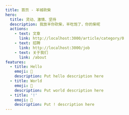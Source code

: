 ```yaml
---
title: 首页 - 羊城砍柴
hero:
  title: 灵动、激情、坚持
  description: 我放羊你砍柴，羊吃饱了，你的柴呢
  actions:
    - text: 文章
      link: http://localhost:3000/article/category/0
    - text: 招聘
      link: http://localhost:3000/job
    - text: 关于我们
      link: /about
features:
  - title: Hello
    emoji: 💎
    description: Put hello description here
  - title: World
    emoji: 🌈
    description: Put world description here
  - title: '!'
    emoji: 🚀
    description: Put ! description here
---
```



